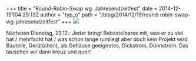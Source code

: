 +++
title = "Round-Robin-Swap wg. Jahresendzeitfest"
date = 2014-12-19T04:25:13Z
author = "typ_o"
path = "/blog/2014/12/19/round-robin-swap-wg-jahresendzeitfest"
+++
![](https://flipdot.org/blog/uploads/reuse.gif)  
  
Nächsten Dienstag, 23.12.: Jeder bringt Bebastelbares mit, was er zu
viel hat / mehrfacht hat / was schon lange rumliegt aber doch kein
Projekt wird, Bauteile, Gerät(chen), als Gehäuse geeignetes, Dickstrom,
Dünnstrom. Das tauschen wir dann kreuz und quer\!
